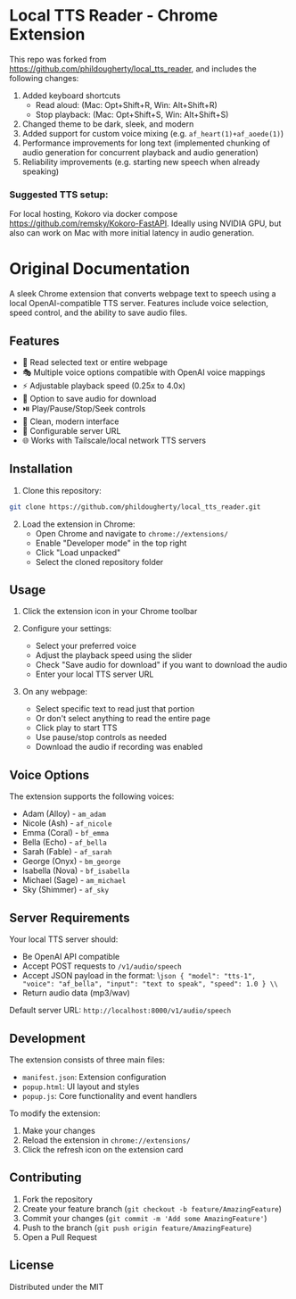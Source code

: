 # Local TTS Reader - Chrome Extension
This repo was forked from https://github.com/phildougherty/local_tts_reader, and includes the following changes:
1. Added keyboard shortcuts
   - Read aloud: (Mac: Opt+Shift+R, Win: Alt+Shift+R)
   - Stop playback: (Mac: Opt+Shift+S, Win: Alt+Shift+S)
1. Changed theme to be dark, sleek, and modern
1. Added support for custom voice mixing (e.g. `af_heart(1)+af_aoede(1)`)
1. Performance improvements for long text (implemented chunking of audio generation for concurrent playback and audio generation)
1. Reliability improvements (e.g. starting new speech when already speaking)

### Suggested TTS setup:
For local hosting, Kokoro via docker compose https://github.com/remsky/Kokoro-FastAPI. Ideally using NVIDIA GPU, but also can work on Mac with more initial latency in audio generation.

# Original Documentation

A sleek Chrome extension that converts webpage text to speech using a local OpenAI-compatible TTS server. Features include voice selection, speed control, and the ability to save audio files.


## Features

- 🎯 Read selected text or entire webpage
- 🎭 Multiple voice options compatible with OpenAI voice mappings
- ⚡ Adjustable playback speed (0.25x to 4.0x)
- 💾 Option to save audio for download
- ⏯️ Play/Pause/Stop/Seek controls
- 🎨 Clean, modern interface
- 🔧 Configurable server URL
- 🌐 Works with Tailscale/local network TTS servers

## Installation

1. Clone this repository:
```bash
git clone https://github.com/phildougherty/local_tts_reader.git
```

2. Load the extension in Chrome:
   - Open Chrome and navigate to `chrome://extensions/`
   - Enable "Developer mode" in the top right
   - Click "Load unpacked"
   - Select the cloned repository folder

## Usage

1. Click the extension icon in your Chrome toolbar
2. Configure your settings:
   - Select your preferred voice
   - Adjust the playback speed using the slider
   - Check "Save audio for download" if you want to download the audio
   - Enter your local TTS server URL

3. On any webpage:
   - Select specific text to read just that portion
   - Or don't select anything to read the entire page
   - Click play to start TTS
   - Use pause/stop controls as needed
   - Download the audio if recording was enabled

## Voice Options

The extension supports the following voices:
- Adam (Alloy) - `am_adam`
- Nicole (Ash) - `af_nicole`
- Emma (Coral) - `bf_emma`
- Bella (Echo) - `af_bella`
- Sarah (Fable) - `af_sarah`
- George (Onyx) - `bm_george`
- Isabella (Nova) - `bf_isabella`
- Michael (Sage) - `am_michael`
- Sky (Shimmer) - `af_sky`

## Server Requirements

Your local TTS server should:
- Be OpenAI API compatible
- Accept POST requests to `/v1/audio/speech`
- Accept JSON payload in the format:
\\```json
{
  "model": "tts-1",
  "voice": "af_bella",
  "input": "text to speak",
  "speed": 1.0
}
\\```
- Return audio data (mp3/wav)

Default server URL: `http://localhost:8000/v1/audio/speech`

## Development

The extension consists of three main files:
- `manifest.json`: Extension configuration
- `popup.html`: UI layout and styles
- `popup.js`: Core functionality and event handlers

To modify the extension:
1. Make your changes
2. Reload the extension in `chrome://extensions/`
3. Click the refresh icon on the extension card

## Contributing

1. Fork the repository
2. Create your feature branch (`git checkout -b feature/AmazingFeature`)
3. Commit your changes (`git commit -m 'Add some AmazingFeature'`)
4. Push to the branch (`git push origin feature/AmazingFeature`)
5. Open a Pull Request

## License

Distributed under the MIT
